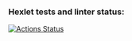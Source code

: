 ### Hexlet tests and linter status:
[![Actions Status](https://github.com/fraythe/qa-engineer-project-85/actions/workflows/hexlet-check.yml/badge.svg)](https://github.com/fraythe/qa-engineer-project-85/actions)